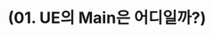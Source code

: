 ---
layout: default
title: "(01. UE의 Main은 어디일까?)"
parent: "(UE SourceCode 분석 🤖)"
has_children: true
nav_order: 2
---